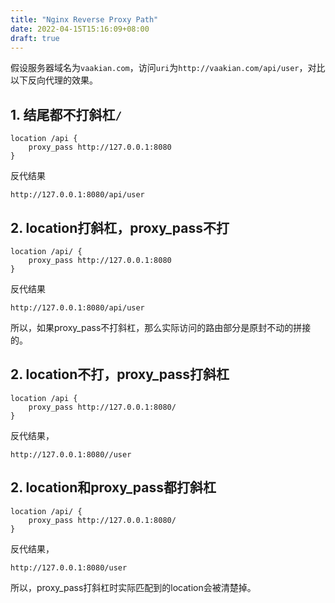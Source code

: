 ```yaml
---
title: "Nginx Reverse Proxy Path"
date: 2022-04-15T15:16:09+08:00
draft: true
---
```



假设服务器域名为`vaakian.com`，访问`uri`为`http://vaakian.com/api/user`，对比以下反向代理的效果。

## 1. 结尾都不打斜杠`/`

```nginx
location /api {
    proxy_pass http://127.0.0.1:8080
}
```
反代结果
```text
http://127.0.0.1:8080/api/user
```
## 2. location打斜杠，proxy_pass不打

```nginx
location /api/ {
    proxy_pass http://127.0.0.1:8080
}
```
反代结果
```text
http://127.0.0.1:8080/api/user
```


所以，如果proxy_pass不打斜杠，那么实际访问的路由部分是原封不动的拼接的。

## 2. location不打，proxy_pass打斜杠

```nginx
location /api {
    proxy_pass http://127.0.0.1:8080/
}
```
反代结果，
```text
http://127.0.0.1:8080//user
```

## 2. location和proxy_pass都打斜杠

```nginx
location /api/ {
    proxy_pass http://127.0.0.1:8080/
}
```
反代结果，
```text
http://127.0.0.1:8080/user
```

所以，proxy_pass打斜杠时实际匹配到的location会被清楚掉。